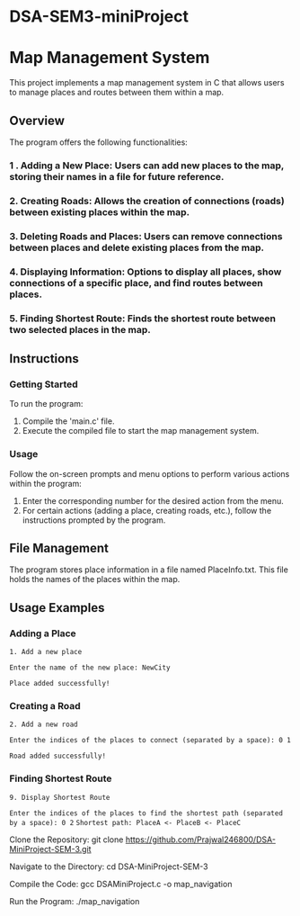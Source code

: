 # DSA-SEM3-miniProject
# Map Management System

This project implements a map management system in C that allows users to manage places and routes between them within a map.

## Overview
The program offers the following functionalities:
### 1 . Adding a New Place: Users can add new places to the map, storing their names in a file for future reference.
### 2. Creating Roads: Allows the creation of connections (roads) between existing places within the map.
### 3. Deleting Roads and Places: Users can remove connections between places and delete existing places from the map.
### 4. Displaying Information: Options to display all places, show connections of a specific place, and find routes between places.
### 5. Finding Shortest Route: Finds the shortest route between two selected places in the map.


## Instructions
### Getting Started
To run the program:
1. Compile the 'main.c' file.
2. Execute the compiled file to start the map management system.

### Usage
Follow the on-screen prompts and menu options to perform various actions within the program:
1. Enter the corresponding number for the desired action from the menu.
2. For certain actions (adding a place, creating roads, etc.), follow the instructions prompted by the program.

## File Management
The program stores place information in a file named PlaceInfo.txt. This file holds the names of the places within the map.

## Usage Examples
### Adding a Place
```1. Add a new place```

```Enter the name of the new place: NewCity```

```Place added successfully!```

### Creating a Road
```2. Add a new road```

```Enter the indices of the places to connect (separated by a space): 0 1```

```Road added successfully!```

### Finding Shortest Route
```9. Display Shortest Route```

```Enter the indices of the places to find the shortest path (separated by a space): 0 2```
```Shortest path: PlaceA <- PlaceB <- PlaceC```


Clone the Repository:
  git clone https://github.com/Prajwal246800/DSA-MiniProject-SEM-3.git
  
Navigate to the Directory:
  cd DSA-MiniProject-SEM-3
  
Compile the Code:
  gcc DSAMiniProject.c -o map_navigation
  
Run the Program:
  ./map_navigation
